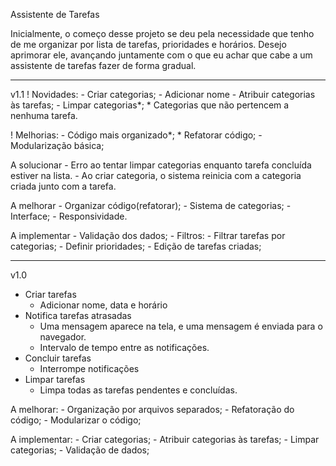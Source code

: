 Assistente de Tarefas

Inicialmente, o começo desse projeto se deu pela necessidade que tenho de me organizar por lista de tarefas, prioridades e horários. Desejo aprimorar ele, avançando juntamente com o que eu achar que cabe a um assistente de tarefas fazer de forma gradual. 

------------------------------------------------------------

v1.1
! Novidades:
    - Criar categorias;
        - Adicionar nome
    - Atribuir categorias às tarefas;
    - Limpar categorias*;
        * Categorias que não pertencem a nenhuma tarefa.
        
! Melhorias:
    - Código mais organizado*;
        * Refatorar código;
    - Modularização básica;

A solucionar
    - Erro ao tentar limpar categorias enquanto tarefa concluída estiver na lista.
    - Ao criar categoria, o sistema reinicia com a categoria criada junto com a tarefa.

A melhorar
    - Organizar código(refatorar);
    - Sistema de categorias;
    - Interface;
    - Responsividade.

A implementar
    - Validação dos dados;
    - Filtros:
        - Filtrar tarefas por categorias;
    - Definir prioridades;
    - Edição de tarefas criadas;

------------------------------------------------------------

v1.0
- Criar tarefas
    - Adicionar nome, data e horário
- Notifica tarefas atrasadas
    - Uma mensagem aparece na tela, e uma mensagem é enviada para o navegador.
    - Intervalo de tempo entre as notificações.
- Concluir tarefas
    - Interrompe notificações
- Limpar tarefas
    - Limpa todas as tarefas pendentes e concluídas.

A melhorar:
    - Organização por arquivos separados;
    - Refatoração do código;
    - Modularizar o código;

A implementar:
    - Criar categorias;
    - Atribuir categorias às tarefas;
    - Limpar categorias;
    - Validação de dados;


    